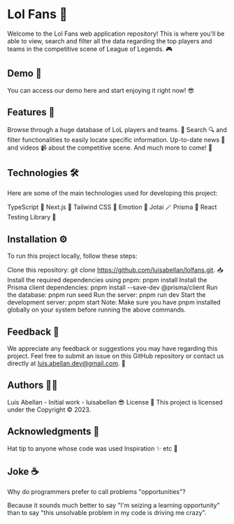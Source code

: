 # Lol Fans 👊
Welcome to the Lol Fans web application repository! This is where you'll be able to view, search and filter all the data regarding the top players and teams in the competitive scene of League of Legends. 🎮

## Demo 🚀
You can access our demo here and start enjoying it right now! 😎

## Features 🤖
Browse through a huge database of LoL players and teams. 👥
Search 🔍 and filter functionalities to easily locate specific information.
Up-to-date news 📰 and videos 📹 about the competitive scene.
And much more to come! 💪

## Technologies 🛠️
Here are some of the main technologies used for developing this project:


TypeScript 🦕
Next.js 🔺
Tailwind CSS 🎨
Emotion 💅
Jotai 🪄
Prisma 💎
React Testing Library 🧪

## Installation ⚙️
To run this project locally, follow these steps:

Clone this repository: git clone https://github.com/luisabellan/lolfans.git. 📥
Install the required dependencies using pnpm: pnpm install
Install the Prisma client dependencies: pnpm install --save-dev @prisma/client
Run the database: pnpm run seed
Run the server: pnpm run dev
Start the development server: pnpm start
Note: Make sure you have pnpm installed globally on your system before running the above commands.

## Feedback 📣

We appreciate any feedback or suggestions you may have regarding this project. Feel free to submit an issue on this GitHub repository or contact us directly at [luis.abellan.dev@gmail.com](mailto:luis.abellan.dev@gmail.com). 📧

## Authors 👨‍💻

Luis Abellan - Initial work - luisabellan 😎
License 📜
This project is licensed under the Copyright © 2023.

## Acknowledgments 🙏

Hat tip to anyone whose code was used
Inspiration ✨
etc 🤗

## Joke ☕

Why do programmers prefer to call problems "opportunities"?

Because it sounds much better to say "I'm seizing a learning opportunity" than to say "this unsolvable problem in my code is driving me crazy". 
